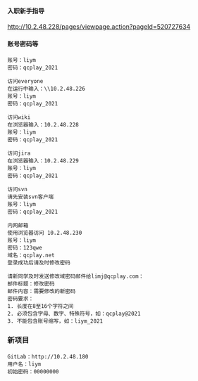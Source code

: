 

#### 入职新手指导

http://10.2.48.228/pages/viewpage.action?pageId=520727634





#### 账号密码等

```
账号：liym
密码：qcplay_2021
 
访问everyone
在运行中输入：\\10.2.48.226
账号：liym
密码：qcplay_2021
 
访问wiki
在浏览器输入：10.2.48.228
账号：liym
密码：qcplay_2021
 
访问jira
在浏览器输入：10.2.48.229
账号：liym
密码：qcplay_2021
 
访问svn
请先安装svn客户端
账号：liym
密码：qcplay_2021
 
内网邮箱
使用浏览器访问 10.2.48.230
账号：liym
密码：123qwe
域名：qcplay.net
登录成功后请及时修改密码
 
请新同学及时发送修改域密码邮件给limj@qcplay.com：
邮件标题：修改密码
邮件内容：需要修改的新密码
密码要求：
1. 长度在8至16个字符之间
2. 必须包含字母、数字、特殊符号，如：qcplay@2021
3. 不能包含账号缩写，如：liym_2021
```



### 新项目

```
GitLab：http://10.2.48.180
用户名：liym
初始密码：00000000
```

